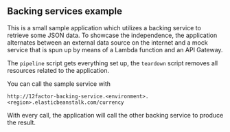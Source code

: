 ## Backing services example
This is a small sample application which utilizes a backing service to 
retrieve some JSON data. To showcase the independence, the application alternates 
between an external data source on the internet and a mock service that is spun
up by means of a Lambda function and an API Gateway.

The `pipeline` script gets everything set up, the `teardown` script removes 
all resources related to the application.

You can call the sample service with
```
http://12factor-backing-service.<environment>.<region>.elasticbeanstalk.com/currency
```
With every call, the application will call the other backing service to produce the result.

